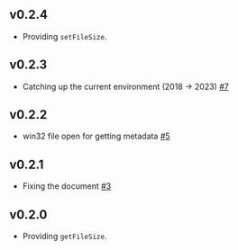 ## v0.2.4

- Providing `setFileSize`.

## v0.2.3

- Catching up the current environment (2018 -> 2023)
  [#7](https://github.com/kazu-yamamoto/easy-file/pull/7)

## v0.2.2

- win32 file open for getting metadata
  [#5](https://github.com/kazu-yamamoto/easy-file/pull/5)

## v0.2.1

- Fixing the document
  [#3](https://github.com/kazu-yamamoto/easy-file/pull/3)

## v0.2.0

- Providing `getFileSize`.

